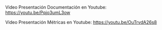Video Presentación Documentación en Youtube: https://youtu.be/Pqjo3umL3ow


Video Presentación Métricas en Youtube: https://youtu.be/OuTrvdA26s8
